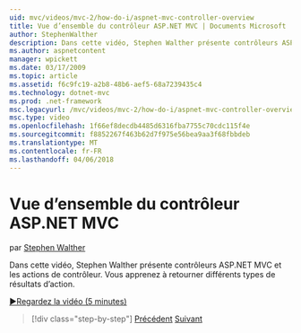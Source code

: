 ```yaml
---
uid: mvc/videos/mvc-2/how-do-i/aspnet-mvc-controller-overview
title: Vue d’ensemble du contrôleur ASP.NET MVC | Documents Microsoft
author: StephenWalther
description: Dans cette vidéo, Stephen Walther présente contrôleurs ASP.NET MVC et les actions de contrôleur. Vous apprenez à retourner différents types de résultats d’action.
ms.author: aspnetcontent
manager: wpickett
ms.date: 03/17/2009
ms.topic: article
ms.assetid: f6c9fc19-a2b8-48b6-aef5-68a7239435c4
ms.technology: dotnet-mvc
ms.prod: .net-framework
msc.legacyurl: /mvc/videos/mvc-2/how-do-i/aspnet-mvc-controller-overview
msc.type: video
ms.openlocfilehash: 1f66ef8decdb4485d6316fba7755c70cdc115f4e
ms.sourcegitcommit: f8852267f463b62d7f975e56bea9aa3f68fbbdeb
ms.translationtype: MT
ms.contentlocale: fr-FR
ms.lasthandoff: 04/06/2018
---
```

<a name="aspnet-mvc-controller-overview"></a>Vue d’ensemble du contrôleur ASP.NET MVC
====================
par [Stephen Walther](https://github.com/StephenWalther)

Dans cette vidéo, Stephen Walther présente contrôleurs ASP.NET MVC et les actions de contrôleur. Vous apprenez à retourner différents types de résultats d’action.

[&#9654;Regardez la vidéo (5 minutes)](https://channel9.msdn.com/Blogs/ASP-NET-Site-Videos/aspnet-mvc-controller-overview)

> [!div class="step-by-step"]
> [Précédent](understanding-models-views-and-controllers.md)
> [Suivant](understanding-controllers-controller-actions-and-action-results.md)
